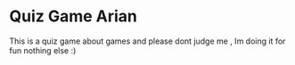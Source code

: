# Quiz Game Arian
This is a quiz game about games and please dont judge me , Im doing it for fun nothing else :)
